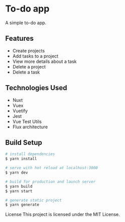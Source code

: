 # To-do app
A simple to-do app.

## Features
 - Create projects
 - Add tasks to a project
 - View more details about a task
 - Delete a project
 - Delete a task

## Technologies Used
 - Nuxt
 - Vuex
 - Vuetify
 - Jest
 - Vue Test Utils
 - Flux architecture

## Build Setup

```bash
# install dependencies
$ yarn install

# serve with hot reload at localhost:3000
$ yarn dev

# build for production and launch server
$ yarn build
$ yarn start

# generate static project
$ yarn generate
```

License
This project is licensed under the MIT License.
